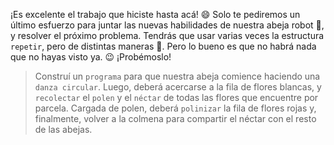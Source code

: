 <gs-attire
  attire-url="https://raw.githubusercontent.com/MumukiProject/mumuki-guia-gobstones-practica-repeticion-simple-kids/master/assets/attires/config.json">
</gs-attire>
<gs-toolbox toolbox-url="https://raw.githubusercontent.com/MumukiProject/mumuki-guia-gobstones-practica-repeticion-simple-kids/master/assets/toolbox_1553783444661.xml"></gs-toolbox>

¡Es excelente el trabajo que hiciste hasta acá! :smile: Solo te pediremos un último esfuerzo para juntar las nuevas habilidades de nuestra abeja robot :honeybee:, y resolver el próximo problema. Tendrás que usar varias veces la estructura `repetir`, pero de distintas maneras :grimacing:. Pero lo bueno es que no habrá nada que no hayas visto ya. :wink: ¡Probémoslo! 

> Construí un `programa` para que nuestra abeja comience haciendo una `danza circular`. Luego, deberá acercarse a la fila de flores blancas, y `recolectar` el `polen` y el `néctar` de todas las flores que encuentre por parcela. Cargada de polen, deberá `polinizar` la fila de flores rojas y, finalmente, volver a la colmena para compartir el néctar con el resto de las abejas.